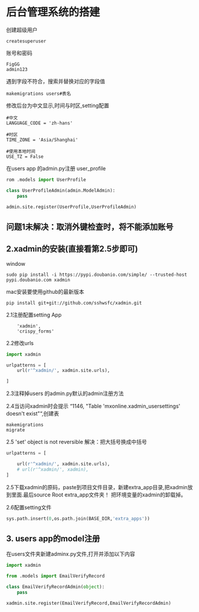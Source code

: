 # 后台管理系统的搭建

创建超级用户

```
createsuperuser
```

账号和密码

```
FigGG
admin123
```

遇到字段不符合，搜索并替换对应的字段值

```
makemigrations users#表名
```

修改后台为中文显示,时间与时区,setting配置

```
#中文
LANGUAGE_CODE = 'zh-hans'

#时区
TIME_ZONE = 'Asia/Shanghai'

#使用本地时间
USE_TZ = False
```

在users app 的admin.py注册 user\_profile

```py
rom .models import UserProfile

class UserProfileAdmin(admin.ModelAdmin):
    pass

admin.site.register(UserProfile,UserProfileAdmin)
```

## 问题1未解决：取消外键检查时，将不能添加账号

## 2.xadmin的安装\(直接看第2.5步即可\)

window

```
sudo pip install -i https://pypi.doubanio.com/simple/ --trusted-host pypi.doubanio.com xadmin
```

mac安装要使用github的最新版本

```
pip install git+git://github.com/sshwsfc/xadmin.git
```

2.1注册配置setting App

```
    'xadmin',
    'crispy_forms'
```

2.2修改urls

```py
import xadmin

urlpatterns = [
    url(r'^xadmin/', xadmin.site.urls),

]
```

2.3注释掉users 的admin.py默认的admin注册方法

2.4当访问xadmin时会提示 “1146, "Table 'mxonline.xadmin\_usersettings' doesn't exist"“,创建表

```
makemigrations
migrate
```

2.5  'set' object is not reversible 解决：把大括号换成中括号

```py
urlpatterns = [

    url(r'^xadmin/', xadmin.site.urls),
    # url(r'^xadmin/', xadmin),
]
```

2.5下载xadmin的原码，paste到项目文件目录，新建extra\_app目录,把xadmin放到里面.最后source Root extra\_app文件夹！ 把环境变量的xadmin的卸载掉。

2.6配置setting文件

```py
sys.path.insert(0,os.path.join(BASE_DIR,'extra_apps'))
```

## 3. users app的model注册

在users文件夹新建adminx.py文件,打开并添加以下内容

```py
import xadmin

from .models import EmailVerifyRecord

class EmailVerifyRecordAdmin(object):
    pass

xadmin.site.register(EmailVerifyRecord,EmailVerifyRecordAdmin)
```




